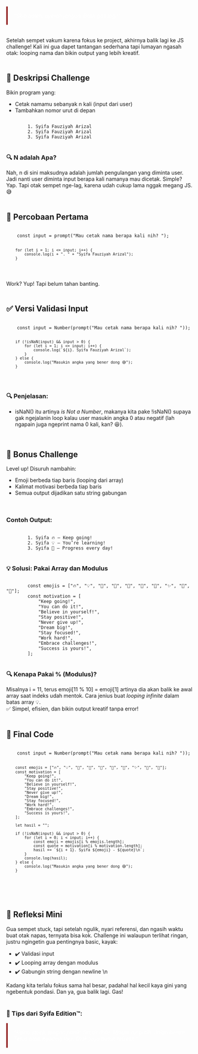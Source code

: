<br>
<blockquote style="margin: 1rem 0; padding: 1rem; border-left: 4px solid rgb(145, 31, 31); font-style: italic; color: #fff;">"Skip boleh, nyerah jangan. Balik gas lagi!"</blockquote>
<br>
Setelah sempet vakum karena fokus ke project, akhirnya balik lagi ke JS challenge! Kali ini gua dapet tantangan sederhana tapi lumayan ngasah otak: looping nama dan bikin output yang lebih kreatif. <br><br>
<h2>🎯 Deskripsi Challenge</h2>
Bikin program yang:
<ul>
  <li>Cetak namamu sebanyak <span>n</span> kali (input dari user)</li>
  <li>Tambahkan nomor urut di depan</li>
</ul>

<div class="codean">
    <pre><code>
        1. Syifa Fauziyah Arizal  
        2. Syifa Fauziyah Arizal  
        3. Syifa Fauziyah Arizal
    </code></pre>
</div>

<h3>🔍 N adalah Apa?</h3>
Nah, <span>n</span> di sini maksudnya adalah jumlah pengulangan yang diminta user. Jadi nanti user diminta input berapa kali namanya mau dicetak.  
Simple? Yap. Tapi otak sempet nge-lag, karena udah cukup lama nggak megang JS. 😅
<br><br>

<h2>🧪 Percobaan Pertama</h2>
<div class="codean">
    <pre><code>
    const input = prompt("Mau cetak nama berapa kali nih? ");

        for (let i = 1; i <= input; i++) {
            console.log(i + ". " + "Syifa Fauziyah Arizal");
        }
   </code></pre>
</div>
Work? Yup! Tapi belum tahan banting.
<br><br>

<h2>✅ Versi Validasi Input</h2>
<div class="codean">
    <pre><code>
    const input = Number(prompt("Mau cetak nama berapa kali nih? "));

        if (!isNaN(input) && input > 0) {
            for (let i = 1; i <= input; i++) {
                console.log(`${i}. Syifa Fauziyah Arizal`);
            }
        } else {
            console.log("Masukin angka yang bener dong 😅");
        }
   </code></pre>
</div>

<h3>🔍 Penjelasan:</h3>
<ul>
  <li><span>isNaN()</span> itu artinya <i>is Not a Number</i>, makanya kita pake <span>!isNaN()</span> supaya gak ngejalanin loop kalau user masukin angka 0 atau negatif (lah ngapain juga ngeprint nama 0 kali, kan? 😆).</li>
</ul>
<br>

<h2>🎁 Bonus Challenge</h2>
Level up! Disuruh nambahin:
<ul>
  <li>Emoji berbeda tiap baris (looping dari array)</li>
  <li>Kalimat motivasi berbeda tiap baris</li>
  <li>Semua output dijadikan satu string gabungan</li>
</ul>
<br>
<h3>Contoh Output:</h3>
<div class="codean">
    <pre><code>
        1. Syifa 🔥 — Keep going!  
        2. Syifa 💡 — You’re learning!  
        3. Syifa 🌱 — Progress every day!
    </code></pre>
</div>

<h3>💡 Solusi: Pakai Array dan Modulus</h3>
<div class="codean">
    <pre><code>
        const emojis = ["🔥", "💡", "🌱", "🚀", "🎯", "💪", "🧠", "✨", "🔧", "🎉"];
        const motivation = [
            "Keep going!",
            "You can do it!",
            "Believe in yourself!",
            "Stay positive!",
            "Never give up!",
            "Dream big!",
            "Stay focused!",
            "Work hard!",
            "Embrace challenges!",
            "Success is yours!",
        ];
    </code></pre>
</div>

<h3>🔍 Kenapa Pakai <span>%</span> (Modulus)?</h3>
Misalnya <span>i = 11</span>, terus <span>emoji[11 % 10] = emoji[1]</span> artinya dia akan balik ke awal array saat indeks udah mentok. Cara jenius buat <i>looping infinite</i> dalam batas array 💡.<br>
✅ Simpel, efisien, dan bikin output kreatif tanpa error!
<br><br>

<h2>🧠 Final Code</h2>
<div class="codean">
    <pre><code>
    const input = Number(prompt("Mau cetak nama berapa kali nih? "));

        const emojis = ["🔥", "💡", "🌱", "🚀", "🎯", "💪", "🧠", "✨", "🔧", "🎉"];
        const motivation = [
            "Keep going!",
            "You can do it!",
            "Believe in yourself!",
            "Stay positive!",
            "Never give up!",
            "Dream big!",
            "Stay focused!",
            "Work hard!",
            "Embrace challenges!",
            "Success is yours!",
        ];

        let hasil = "";

        if (!isNaN(input) && input > 0) {
            for (let i = 0; i < input; i++) {
                const emoji = emojis[i % emojis.length];
                const quote = motivation[i % motivation.length];
                hasil += `${i + 1}. Syifa ${emoji} - ${quote}\n`;
            }
            console.log(hasil);
        } else {
            console.log("Masukin angka yang bener dong 😅");
        }
   </code></pre>
</div>
<br>

<h2>📝 Refleksi Mini</h2>
Gua sempet stuck, tapi setelah ngulik, nyari referensi, dan ngasih waktu buat otak napas, ternyata bisa kok.  
Challenge ini walaupun terlihat ringan, justru ngingetin gua pentingnya basic, kayak:
<ul>
  <li>✔️ Validasi input</li>
  <li>✔️ Looping array dengan modulus</li>
  <li>✔️ Gabungin string dengan newline <span>\n</span></li>
</ul>
Kadang kita terlalu fokus sama hal besar, padahal hal kecil kaya gini yang ngebentuk pondasi. Dan ya, gua balik lagi. Gas!
<br><br>
<h3>🧠 Tips dari Syifa Edition™:</h3>
<blockquote style="margin: 1rem 0; padding: 1rem; border-left: 4px solid rgb(145, 31, 31); font-style: italic; color: #fff;">“Kalau stuck, jangan panik. Break dulu. Minum air putih. Jalan bentar. Terus balik ngoding lagi. Otak juga butuh refresh.”</blockquote>
